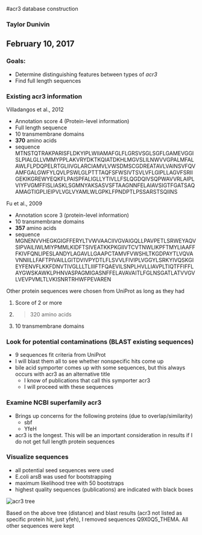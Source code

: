 #acr3 database construction
### Taylor Dunivin
## February 10, 2017
### Goals: 
* Determine distinguishing features between types of *acr3*
* Find full length sequences

### Existing acr3 information
Villadangos et al., 2012
* Annotation score 4 (Protein-level information)
* Full length sequence
* 10 transmembrane domains
* __370__ amino acids
* sequence
MTNSTQTRAKPARISFLDKYIPLWIIAMAFGLFLGRSVSGLSGFLGAMEVGGISLPIALGLLVMMYPPLAKVRYDKTKQIATDKHLMGVSLILNWVVGPALMFALAWLFLPDQPELRTGLIIVGLARCIAMVLVWSDMSCGDREATAVLVAINSVFQVAMFGALGWFYLQVLPSWLGLPTTTAQFSFWSIVTSVLVFLGIPLLAGVFSRIIGEKIKGREWYEQKFLPAISPFALIGLLYTIVLLFSLQGDQIVSQPWAVVRLAIPLVIYFVGMFFISLIASKLSGMNYAKSASVSFTAAGNNFELAIAVSIGTFGATSAQAMAGTIGPLIEIPVLVGLVYAMLWLGPKLFPNDPTLPSSARSTSQIINS

Fu et al., 2009
* Annotation score 3 (protein-level information)
* 10 transmembrane domains
* __357__ amino acids
* sequence
MGNENVVHEGKGIGFFERYLTVWVAACIIVGVAIGQLLPAVPETLSRWEYAQVSIPVAILIWLMIYPMMLKIDFTSIVEATKKPKGIIVTCVTNWLIKPFTMYLIAAFFFKIVFQNLIPESLANDYLAGAVLLGAAPCTAMVFVWSHLTKGDPAYTLVQVAVNNIILLFAFTPIVAILLGITDVIVPYDTLFLSVVLFIVIPLVGGYLSRKYIVQSKGIEYFENVFLKKFDNVTIVGLLLTLIIIFTFQAEVILSNPLHVLLIAVPLTIQTFFIFFLAYGWSKAWKLPHNVASPAGMIGASNFFELAVAVAITLFGLNSGATLATVVGVLVEVPVMLTLVKISNRTRHWFPEVAREN

Other protein sequences were chosen from UniProt as long as they had
1. Score of 2 or more
2. >320 amino acids
3. 10 transmembrane domains

### Look for potential contaminations (BLAST existing sequences)
* 9 sequences fit criteria from UniProt
* I will blast them all to see whether nonspecific hits come up
* bile acid symporter comes up with some sequences, but this always occurs with acr3 as an alternative title
  * I know of publications that call this symporter acr3
  * I will proceed with these sequences

### Examine NCBI superfamily acr3
* Brings up concerns for the following proteins (due to overlap/similarity)
  * sbf
  * YfeH
 * acr3 is the longest. This will be an important consideration in results if I do not get full length protein sequences
 
### Visualize sequences
* all potential seed sequences were used
* E.coli arsB was used for bootstrapping
* maximum likelihood tree with 50 bootstraps
* highest quality sequences (publications) are indicated with black boxes

![acr3 tree](https://github.com/ShadeLab/Xander_arsenic/blob/master/acr3_boot.png)

Based on the above tree (distance) and blast results (acr3 not listed as specific protein hit, just yfeh), I removed sequences Q9X0Q5_THEMA. All other sequences were kept
